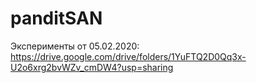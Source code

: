 # panditSAN

Эксперименты от 05.02.2020: https://drive.google.com/drive/folders/1YuFTQ2D0Qq3x-U2o6xrg2bvWZv_cmDW4?usp=sharing
